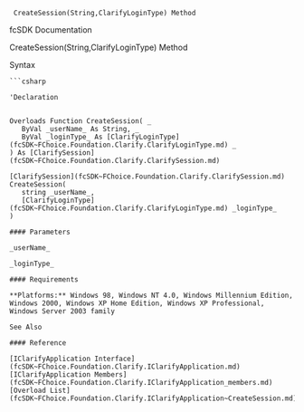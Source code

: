 ﻿     CreateSession(String,ClarifyLoginType) Method                                                   

fcSDK Documentation

CreateSession(String,ClarifyLoginType) Method

Syntax

```vbnet
```csharp

'Declaration
 

Overloads Function CreateSession( _
   ByVal _userName_ As String, _
   ByVal _loginType_ As [ClarifyLoginType](fcSDK~FChoice.Foundation.Clarify.ClarifyLoginType.md) _
) As [ClarifySession](fcSDK~FChoice.Foundation.Clarify.ClarifySession.md)

[ClarifySession](fcSDK~FChoice.Foundation.Clarify.ClarifySession.md) CreateSession( 
   string _userName_,
   [ClarifyLoginType](fcSDK~FChoice.Foundation.Clarify.ClarifyLoginType.md) _loginType_
)

#### Parameters

_userName_

_loginType_

#### Requirements

**Platforms:** Windows 98, Windows NT 4.0, Windows Millennium Edition, Windows 2000, Windows XP Home Edition, Windows XP Professional, Windows Server 2003 family

See Also

#### Reference

[IClarifyApplication Interface](fcSDK~FChoice.Foundation.Clarify.IClarifyApplication.md)  
[IClarifyApplication Members](fcSDK~FChoice.Foundation.Clarify.IClarifyApplication_members.md)  
[Overload List](fcSDK~FChoice.Foundation.Clarify.IClarifyApplication~CreateSession.md)